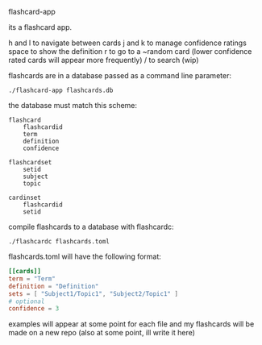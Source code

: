 flashcard-app

its a flashcard app.

h and l to navigate between cards
j and k to manage confidence ratings
space to show the definition
r to go to a ~random card (lower confidence rated cards will appear more frequently)
/ to search (wip)

flashcards are in a database passed as a command line parameter:
```
./flashcard-app flashcards.db
```

the database must match this scheme:
```
flashcard
    flashcardid
    term
    definition
    confidence

flashcardset
    setid
    subject
    topic

cardinset
    flashcardid
    setid
```

compile flashcards to a database with flashcardc:
```
./flashcardc flashcards.toml
```

flashcards.toml will have the following format:
```toml
[[cards]]
term = "Term"
definition = "Definition"
sets = [ "Subject1/Topic1", "Subject2/Topic1" ]
# optional
confidence = 3
```

examples will appear at some point for each file and my flashcards will be made on a new repo (also at some point, ill write it here)
